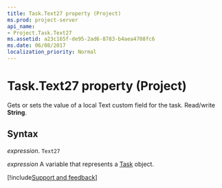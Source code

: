 ```yaml
---
title: Task.Text27 property (Project)
ms.prod: project-server
api_name:
- Project.Task.Text27
ms.assetid: a23c165f-de95-2ad6-8783-b4aea4708fc6
ms.date: 06/08/2017
localization_priority: Normal
---
```



# Task.Text27 property (Project)

Gets or sets the value of a local Text custom field for the task. Read/write  **String**.


## Syntax

_expression_. `Text27`

_expression_ A variable that represents a [Task](./Project.Task.md) object.

[!include[Support and feedback](~/includes/feedback-boilerplate.md)]